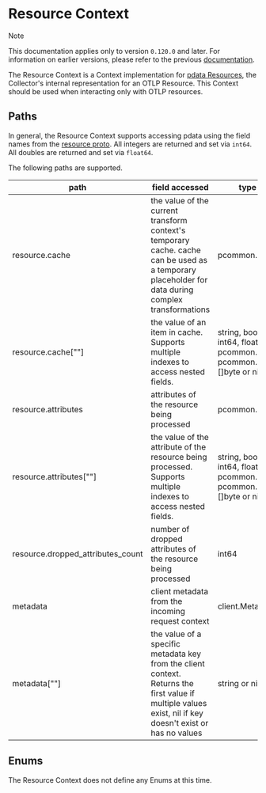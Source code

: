 # Resource Context

> [!NOTE]
> This documentation applies only to version `0.120.0` and later. For information on earlier versions, please refer to the previous [documentation](https://github.com/open-telemetry/opentelemetry-collector-contrib/blob/release/0.119.x/pkg/ottl/contexts/ottlresource/README.md).

The Resource Context is a Context implementation for [pdata Resources](https://github.com/open-telemetry/opentelemetry-collector/blob/main/pdata/pcommon/generated_resource.go), the Collector's internal representation for an OTLP Resource.  This Context should be used when interacting only with OTLP resources.

## Paths
In general, the Resource Context supports accessing pdata using the field names from the [resource proto](https://github.com/open-telemetry/opentelemetry-proto/blob/main/opentelemetry/proto/resource/v1/resource.proto).  All integers are returned and set via `int64`.  All doubles are returned and set via `float64`.

The following paths are supported.

| path                              | field accessed                                                                                                                                            | type                                                                    |
|-----------------------------------|-----------------------------------------------------------------------------------------------------------------------------------------------------------|-------------------------------------------------------------------------|
| resource.cache                    | the value of the current transform context's temporary cache. cache can be used as a temporary placeholder for data during complex transformations        | pcommon.Map                                                             |
| resource.cache\[""\]              | the value of an item in cache. Supports multiple indexes to access nested fields.                                                                         | string, bool, int64, float64, pcommon.Map, pcommon.Slice, []byte or nil |
| resource.attributes               | attributes of the resource being processed                                                                                                                | pcommon.Map                                                             |
| resource.attributes\[""\]         | the value of the attribute of the resource being processed. Supports multiple indexes to access nested fields.                                            | string, bool, int64, float64, pcommon.Map, pcommon.Slice, []byte or nil |
| resource.dropped_attributes_count | number of dropped attributes of the resource being processed                                                                                              | int64                                                                   |
| metadata                          | client metadata from the incoming request context                                                                                                         | client.Metadata                                                         |
| metadata\[""\]                    | the value of a specific metadata key from the client context. Returns the first value if multiple values exist, nil if key doesn't exist or has no values | string or nil                                                           |

## Enums

The Resource Context does not define any Enums at this time.
